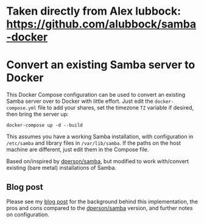 

# Taken directly from Alex lubbock:  https://github.com/alubbock/samba-docker
# Convert an existing Samba server to Docker

This Docker Compose configuration can be used to convert an existing
Samba server over to Docker with little effort. Just edit the
`docker-compose.yml` file to add your shares, set the timezone
`TZ` variable if desired, then bring the server up:

    docker-compose up -d --build

This assumes you have a working Samba installation, with configuration
in `/etc/samba` and library files in `/var/lib/samba`. If the paths
on the host machine are different, just edit them in the Compose file.

Based on/inspired by [dperson/samba](https://github.com/dperson/samba),
but modified to work with/convert existing (bare metal) installations
of Samba.

## Blog post

Please see my [blog post](https://alexlubbock.com/convert-samba-docker)
for the background behind this implementation, the pros and cons
compared to the [dperson/samba](https://github.com/dperson/samba)
version, and further notes on configuration.
